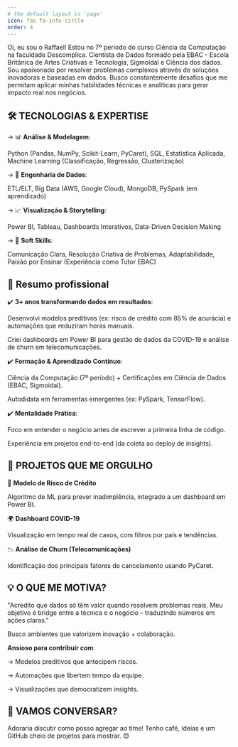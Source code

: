 ```yaml
---
# the default layout is 'page'
icon: fas fa-info-circle
order: 4
---
```


Oi, eu sou o Raffael! Estou no 7º período do curso Ciência da Computação na faculdade Descomplica. Cientista de Dados formado pela EBAC - Escola Britânica de Artes Criativas e Tecnologia, Sigmoidal e Ciência dos dados. Sou apaixonado por resolver problemas complexos através de soluções inovadoras e baseadas em dados. Busco constantemente desafios que me permitam aplicar minhas habilidades técnicas e analíticas para gerar impacto real nos negócios.

## 🛠️ TECNOLOGIAS & EXPERTISE

→ 📊 **Análise & Modelagem**:

Python (Pandas, NumPy, Scikit-Learn, PyCaret), SQL, Estatística Aplicada, Machine Learning (Classificação, Regressão, Clusterização)

→ 🚀 **Engenharia de Dados**:

ETL/ELT, Big Data (AWS, Google Cloud), MongoDB, PySpark (em aprendizado)

→ 📈 **Visualização & Storytelling**:

Power BI, Tableau, Dashboards Interativos, Data-Driven Decision Making

→ 🧠 **Soft Skills**:

Comunicação Clara, Resolução Criativa de Problemas, Adaptabilidade, Paixão por Ensinar (Experiência como Tutor EBAC)

## 🎯 Resumo profissional

✔️ **3+ anos transformando dados em resultados**:

Desenvolvi modelos preditivos (ex: risco de crédito com 85% de acurácia) e automações que reduziram horas manuais.

Criei dashboards em Power BI para gestão de dados da COVID-19 e análise de churn em telecomunicações.

✔️ **Formação & Aprendizado Contínuo**:

Ciência da Computação (7º período) + Certificações em Ciência de Dados (EBAC, Sigmoidal).

Autodidata em ferramentas emergentes (ex: PySpark, TensorFlow).

✔️ **Mentalidade Prática**:

Foco em entender o negócio antes de escrever a primeira linha de código.

Experiência em projetos end-to-end (da coleta ao deploy de insights).

## 🚀 PROJETOS QUE ME ORGULHO

🤖 **Modelo de Risco de Crédito**

Algoritmo de ML para prever inadimplência, integrado a um dashboard em Power BI.

🌍 **Dashboard COVID-19**

Visualização em tempo real de casos, com filtros por país e tendências.

📉 **Análise de Churn (Telecomunicações)**

Identificação dos principais fatores de cancelamento usando PyCaret.

## 💡 O QUE ME MOTIVA?

"Acredito que dados só têm valor quando resolvem problemas reais. Meu objetivo é bridge entre a técnica e o negócio – traduzindo números em ações claras."

Busco ambientes que valorizem inovação + colaboração.

**Ansioso para contribuir com**:

→ Modelos preditivos que antecipem riscos.

→ Automações que libertem tempo da equipe.

→ Visualizações que democratizem insights.

## 📩 VAMOS CONVERSAR?
Adoraria discutir como posso agregar ao time! Tenho café, ideias e um GitHub cheio de projetos para mostrar. 😊
